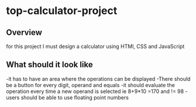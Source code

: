 # top-calculator-project

## Overview

for this project I must design a calculator using HTMl, CSS and JavaScript

## What should it look like

-it has to have an area where the operations can be displayed
-There should be a button for every digit, operand and equals
-it should evaluate the operation every time a new operand is selected ie 8+9\*10 =170 and != 98
-users should be able to use floating point numbers
